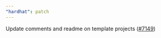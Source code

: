 ```yaml
---
"hardhat": patch
---
```


Update comments and readme on template projects ([#7149](https://github.com/NomicFoundation/hardhat/issues/7149))
